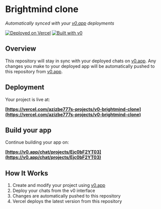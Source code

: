 # Brightmind clone

*Automatically synced with your [v0.app](https://v0.app) deployments*

[![Deployed on Vercel](https://img.shields.io/badge/Deployed%20on-Vercel-black?style=for-the-badge&logo=vercel)](https://vercel.com/azizbe777s-projects/v0-brightmind-clone)
[![Built with v0](https://img.shields.io/badge/Built%20with-v0.app-black?style=for-the-badge)](https://v0.app/chat/projects/Ejc0bF2YT03)

## Overview

This repository will stay in sync with your deployed chats on [v0.app](https://v0.app).
Any changes you make to your deployed app will be automatically pushed to this repository from [v0.app](https://v0.app).

## Deployment

Your project is live at:

**[https://vercel.com/azizbe777s-projects/v0-brightmind-clone](https://vercel.com/azizbe777s-projects/v0-brightmind-clone)**

## Build your app

Continue building your app on:

**[https://v0.app/chat/projects/Ejc0bF2YT03](https://v0.app/chat/projects/Ejc0bF2YT03)**

## How It Works

1. Create and modify your project using [v0.app](https://v0.app)
2. Deploy your chats from the v0 interface
3. Changes are automatically pushed to this repository
4. Vercel deploys the latest version from this repository